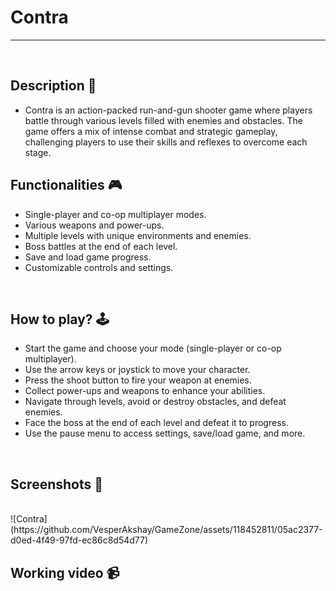 # **Contra** 

---

<br>

## **Description 📃**
<!-- add your game description here  -->
- Contra is an action-packed run-and-gun shooter game where players battle through various levels filled with enemies and obstacles. The game offers a mix of intense combat and strategic gameplay, challenging players to use their skills and reflexes to overcome each stage.

## **Functionalities 🎮**
<!-- add functionalities over here -->
- Single-player and co-op multiplayer modes.
- Various weapons and power-ups.
- Multiple levels with unique environments and enemies.
- Boss battles at the end of each level.
- Save and load game progress.
- Customizable controls and settings.

<br>

## **How to play? 🕹️**
<!-- add the steps how to play games -->
- Start the game and choose your mode (single-player or co-op multiplayer).
- Use the arrow keys or joystick to move your character.
- Press the shoot button to fire your weapon at enemies.
- Collect power-ups and weapons to enhance your abilities.
- Navigate through levels, avoid or destroy obstacles, and defeat enemies.
- Face the boss at the end of each level and defeat it to progress.
- Use the pause menu to access settings, save/load game, and more.

<br>

## **Screenshots 📸**

<br>
<!-- add your screenshots like this -->
<!-- ![image](url) -->
![Contra](https://github.com/VesperAkshay/GameZone/assets/118452811/05ac2377-d0ed-4f49-97fd-ec86c8d54d77)


<br>

## **Working video 📹**
<!-- add your working video over here -->

